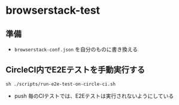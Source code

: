 browserstack-test
=================


## 準備
- `browserstack-conf.json` を自分のものに書き換える


## CircleCI内でE2Eテストを手動実行する
```
sh ./scripts/run-e2e-test-on-circle-ci.sh
```

- push 毎のCIテストでは、E2Eテストは実行されないようにしている
